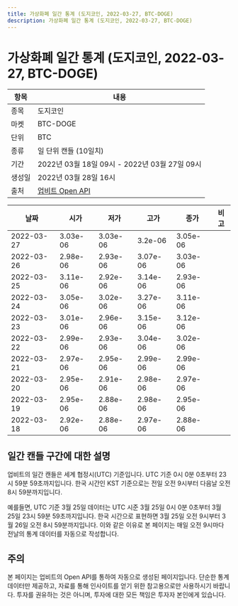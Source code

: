 ```yaml
---
title: 가상화폐 일간 통계 (도지코인, 2022-03-27, BTC-DOGE)
description: 가상화폐 일간 통계 (도지코인, 2022-03-27, BTC-DOGE)
---
```



가상화폐 일간 통계 (도지코인, 2022-03-27, BTC-DOGE)
===

|항목|내용|
|--|--|
|종목|도지코인|
|마켓|BTC-DOGE|
|단위|BTC|
|종류|일 단위 캔들 (10일치)|
|기간|2022년 03월 18일 09시 - 2022년 03월 27일 09시|
|생성일|2022년 03월 28일 16시|
|출처|[업비트 Open API](https://docs.upbit.com)|


|날짜|시가|저가|고가|종가|비고|
|--|--|--|--|--|--|
|2022-03-27|3.03e-06|3.03e-06|3.2e-06|3.05e-06|    |
|2022-03-26|2.98e-06|2.93e-06|3.07e-06|3.03e-06|    |
|2022-03-25|3.11e-06|2.92e-06|3.14e-06|2.93e-06|    |
|2022-03-24|3.05e-06|3.02e-06|3.27e-06|3.11e-06|    |
|2022-03-23|3.01e-06|2.96e-06|3.15e-06|3.12e-06|    |
|2022-03-22|2.99e-06|2.93e-06|3.04e-06|3.02e-06|    |
|2022-03-21|2.97e-06|2.95e-06|2.99e-06|2.99e-06|    |
|2022-03-20|2.95e-06|2.91e-06|2.98e-06|2.97e-06|    |
|2022-03-19|2.95e-06|2.88e-06|2.98e-06|2.95e-06|    |
|2022-03-18|2.92e-06|2.88e-06|2.97e-06|2.88e-06|    |


일간 캔들 구간에 대한 설명
---


업비트의 일간 캔들은 세계 협정시(UTC) 기준입니다. 
UTC 기준 0시 0분 0초부터 23시 59분 59초까지입니다. 
한국 시간인 KST 기준으로는 전일 오전 9시부터 다음날 오전 8시 59분까지입니다. 


예를들면, UTC 기준 3월 25일 데이터는 UTC 시준 3월 25일 0시 0분 0초부터 3월 25일 23시 59분 59초까지입니다. 
한국 시간으로 표현하면 3월 25일 오전 9시부터 3월 26일 오전 8시 59분까지입니다. 
이와 같은 이유로 본 페이지는 매일 오전 9시마다 전날의 통계 데이터를 자동으로 작성합니다. 


주의
---


본 페이지는 업비트의 Open API를 통하여 자동으로 생성된 페이지입니다. 
단순한 통계 데이터만 제공하고, 자료를 통해 인사이트를 얻기 위한 참고용으로만 사용하시기 바랍니다. 
투자를 권유하는 것은 아니며, 투자에 대한 모든 책임은 투자자 본인에게 있습니다. 
